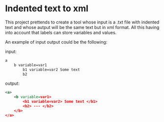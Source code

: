 # Indented text to xml

This project prettends to create a tool whose input is a .txt file with indented text and whose autput will be the same text but in xml format. All this having into account that labels can store variables and values.

An example of input output could be the following:

input:
```txt
a
    b variable=var1
        b1 variable=var2 Some text
        b2
```

output:
```xml
<a>
    <b variable=var1>
        <b1 variable=var2> Some text </b1>
        <b2> --- </b2>
    </b>
</a>
```
